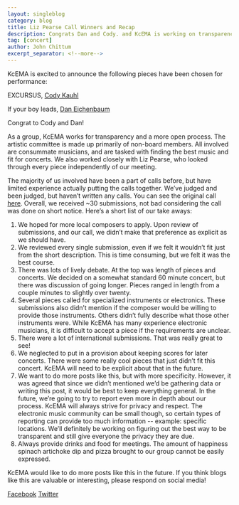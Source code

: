 ```yaml
---
layout: singleblog
category: blog
title: Liz Pearse Call Winners and Recap
description: Congrats Dan and Cody. and KcEMA is working on transparency
tag: [concert]
author: John Chittum
excerpt_separator: <!--more-->
---
```


KcEMA is excited to announce the following pieces have been chosen for performance:

EXCURSUS, [Cody Kauhl](http://codykauhl.com/)

If your boy leads, [Dan Eichenbaum](http://www.danieleichenbaum.com/)

Congrat to Cody and Dan! 

As a group, KcEMA works for transparency and a more open process. The artistic committee is made up primarily of non-board members. All involved are consummate musicians, and are tasked with finding the best music and fit for concerts. We also worked closely with Liz Pearse, who looked through every piece independently of our meeting. 

<!--more-->

The majority of us involved have been a part of calls before, but have limited experience actually putting the calls together. We’ve judged and been judged, but haven’t written any calls. You can see the original call [here](http://kcema.net/call/2017/01/19/CallForWorks/). Overall, we received ~30 submissions, not bad considering the call was done on short notice. Here’s a short list of our take aways:

1. We hoped for more local composers to apply. Upon review of submissions, and our call, we didn’t make that preference as explicit as we should have. 
2. We reviewed every single submission, even if we felt it wouldn’t fit just from the short description. This is time consuming, but we felt it was the best course.
3. There was lots of lively debate. At the top was length of pieces and concerts. We decided on a somewhat standard 60 minute concert, but there was discussion of going longer. Pieces ranged in length from a couple minutes to slightly over twenty.
4. Several pieces called for specialized instruments or electronics. These submissions also didn’t mention if the composer would be willing to provide those instruments. Others didn’t fully describe what those other instruments were. While KcEMA has many experience electronic musicians, it is difficult to accept a piece if the requirements are unclear.
5. There were a lot of international submissions. That was really great to see! 
6. We neglected to put in a provision about keeping scores for later concerts. There were some really cool pieces that just didn’t fit this concert. KcEMA will need to be explicit about that in the future.
7. We want to do more posts like this, but with more specificity. However, it was agreed that since we didn’t mentioned we’d be gathering data or writing this post, it would be best to keep everything general. In the future, we’re going to try to report even more in depth about our process. KcEMA will always strive for privacy and respect. The electronic music community can be small though, so certain types of reporting can provide too much information -- example: specific locations. We’ll definitely be working on figuring out the best way to be transparent and still give everyone the privacy they are due.
8. Always provide drinks and food for meetings. The amount of happiness spinach artichoke dip and pizza brought to our group cannot be easily expressed.

KcEMA would like to do more posts like this in the future. If you think blogs like this are valuable or interesting, please respond on social media! 

[Facebook](https://www.facebook.com/KCEMAlliance/)
[Twitter](https://twitter.com/kcemalliance)

